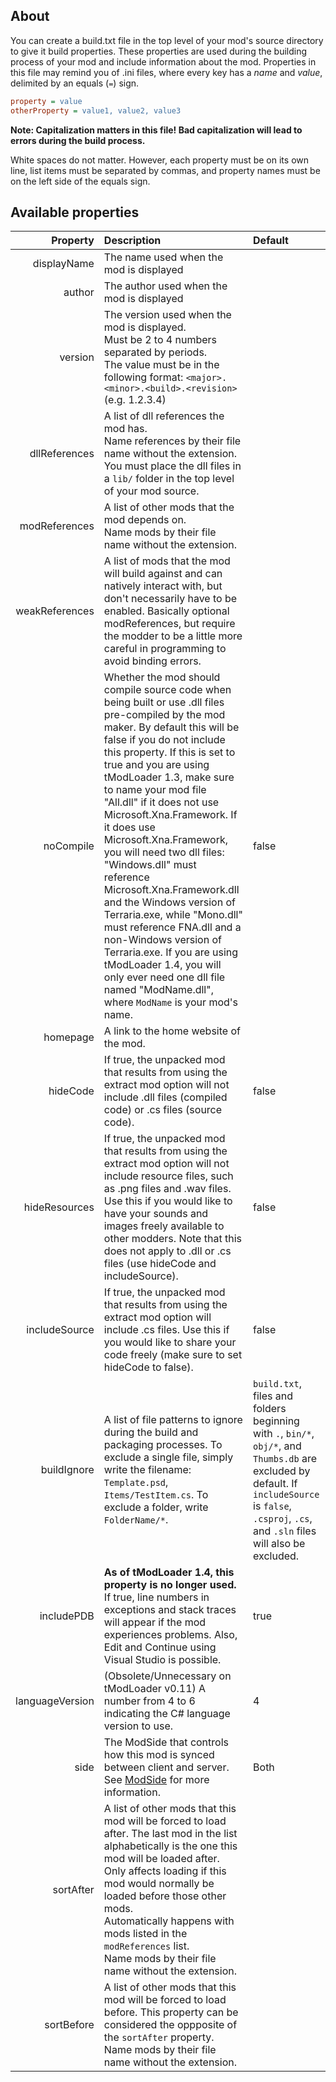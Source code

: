 ## About
You can create a build.txt file in the top level of your mod's source
directory to give it build properties. These properties are used during the building process of your mod and include information about the mod. Properties in this file may remind you of .ini files, where every key has a _name_ and _value_, delimited by an equals (`=`) sign.

```.ini
property = value
otherProperty = value1, value2, value3
```
**Note: Capitalization matters in this file! Bad capitalization will lead to errors during the build process.**

White spaces do not matter. However, each property must be
on its own line, list items must be separated by commas, and property
names must be on the left side of the equals sign.

## Available properties

| Property        | Description       | Default                                                                                                                                                                                                                                                                                                                                                                                                                                                                                                                                     |
| --:             | :--               | :--                                                                                                                                                                                                                                                                                                                                                                                                                                                                                                                                   |
| displayName     | The name used when the mod is displayed                                                                                                                                                                                                                                                                                                                                                                                                                                                                                                      |
| author          | The author used when the mod is displayed                                                                                                                                                                                                                                                                                                                                                                                                                                                                                                   |
| version         | The version used when the mod is displayed. <br> Must be 2 to 4 numbers separated by periods. <br> The value must be in the following format: `<major>.<minor>.<build>.<revision>` (e.g. 1.2.3.4)                                                                                                                                                                                                                                                                                                                                                                                                                                             |
| dllReferences   | A list of dll references the mod has. <br> Name references by their file name without the extension. <br>You must place the dll files in a `lib/` folder in the top level of your mod source.                                                                                                                                                                                                                                                                                                                                                       |
| modReferences   | A list of other mods that the mod depends on. <br> Name mods by their file name without the extension.                                                                                                                                                                                                                                                                                                                                                                                                                                                            |
| weakReferences  | A list of mods that the mod will build against and can natively interact with, but don't necessarily have to be enabled. Basically optional modReferences, but require the modder to be a little more careful in programming to avoid binding errors.                                                                                                                                                                                                                                                                                               |
| noCompile       | Whether the mod should compile source code when being built or use .dll files pre-compiled by the mod maker. By default this will be false if you do not include this property. If this is set to true and you are using tModLoader 1.3, make sure to name your mod file "All.dll" if it does not use Microsoft.Xna.Framework. If it does use Microsoft.Xna.Framework, you will need two dll files: "Windows.dll" must reference Microsoft.Xna.Framework.dll and the Windows version of Terraria.exe, while "Mono.dll" must reference FNA.dll and a non-Windows version of Terraria.exe. If you are using tModLoader 1.4, you will only ever need one dll file named "ModName.dll", where `ModName` is your mod's name. | false
| homepage        | A link to the home website of the mod.                                                                                                                                                                                                                                                                                                                                                                                                                                                                                                        |
| hideCode        | If true, the unpacked mod that results from using the extract mod option will not include .dll files (compiled code) or .cs files (source code). | false                                                                                                                                                                                                                                                                                                                                                                                           |
| hideResources   | If true, the unpacked mod that results from using the extract mod option will not include resource files, such as .png files and .wav files. Use this if you would like to have your sounds and images freely available to other modders. Note that this does not apply to .dll or .cs files (use hideCode and includeSource). | false                                                                                                                                                                                                                   |
| includeSource   | If true, the unpacked mod that results from using the extract mod option will include .cs files. Use this if you would like to share your code freely (make sure to set hideCode to false). | false                                                                                                                                                                                                                                                                                                                                                      |
| buildIgnore     | A list of file patterns to ignore during the build and packaging processes. To exclude a single file, simply write the filename: `Template.psd`, `Items/TestItem.cs`. To exclude a folder, write `FolderName/*`. | `build.txt`, files and folders beginning with `.`, `bin/*`, `obj/*`, and `Thumbs.db` are excluded by default. If `includeSource` is `false`, `.csproj`, `.cs`, and `.sln` files will also be excluded.                                                                                                                                                                 |
| includePDB      | **As of tModLoader 1.4, this property is no longer used.** <br /> If true, line numbers in exceptions and stack traces will appear if the mod experiences problems. Also, Edit and Continue using Visual Studio is possible.            | true                                                                                                                                                                                                                                                                                                                                                                                  |
| languageVersion | (Obsolete/Unnecessary on tModLoader v0.11) A number from 4 to 6 indicating the C# language version to use.     | 4                                                                                                                                                                                                                                                                                                                                                                                                                                                                                    |
| side            | The ModSide that controls how this mod is synced between client and server. See [ModSide](http://tmodloader.github.io/tModLoader/html/namespace_terraria_1_1_mod_loader.html#a1c82c6b1930a8ee5c45efb091a036b06) for more information.      | Both                                                                                                                                                                                                                                                                                                                                                                                                                   |
| sortAfter       | A list of other mods that this mod will be forced to load after. The last mod in the list alphabetically is the one this mod will be loaded after. <br> Only affects loading if this mod would normally be loaded before those other mods. <br> Automatically happens with mods listed in the `modReferences` list. <br> Name mods by their file name without the extension.
| sortBefore      | A list of other mods that this mod will be forced to load before.  This property can be considered the oppposite of the `sortAfter` property. <br> Name mods by their file name without the extension.
